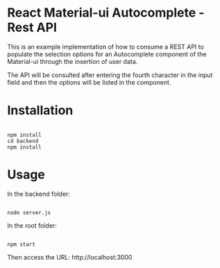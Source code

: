 # React Material-ui Autocomplete - Rest API

This is an example implementation of how to consume a REST API to populate the selection options for an Autocomplete component of the Material-ui through the insertion of user data.

The API will be consulted after entering the fourth character in the input field and then the options will be listed in the component.

# Installation

<pre><code>
npm install
cd backend
npm install
</code></pre>

# Usage

In the backend folder:
<pre><code>
node server.js
</code></pre>

In the root folder:
<pre><code>
npm start
</code></pre>

Then access the URL: http://localhost:3000